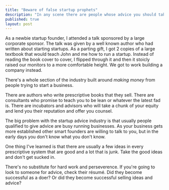 ```yaml
---
title: "Beware of false startup prophets"
description: "In any scene there are people whose advice you should take with a grain of salt"
published: true
layout: post
---
```

As a newbie startup founder, I attended a talk sponsored by a large corporate sponsor. The talk was given by a well known author who had written about starting startups. As a parting gift, I got 2 copies of a large textbook that would teach John and me how to run a startup. Instead of reading the book cover to cover, I flipped through it and then it stoicly raised our monitors to a more comfortable height. We got to work building a company instead.

There's a whole section of the industry built around *making money* from people trying to start a business.

There are authors who write prescriptive books that they sell. There are consultants who promise to teach you to be lean or whatever the latest fad is. There are incubators and advisors who will take a chunk of your equity and lend you their reputation and offer you counsel.

The big problem with the startup advice industry is that usually people qualified to give advice are busy running businesses. As your business gets more established other smart founders are willing to talk to you, but in the early days you don't know what you don't know. 

One thing I've learned is that there are usually a few ideas in every prescriptive system that are good and a lot that is junk. Take the good ideas and don't get sucked in.

There's no substitute for hard work and perseverence. If you're going to look to someone for advice, check their résumé. Did they become successful as a doer? Or did they become successful selling ideas and advice?
